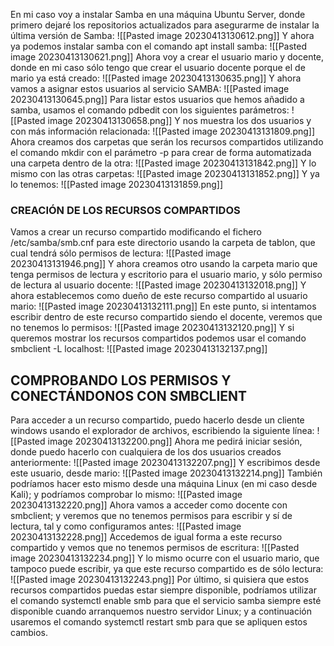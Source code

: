 En mi caso voy a instalar Samba en una máquina Ubuntu Server, donde primero dejaré los repositorios actualizados para asegurarme de instalar la última versión de Samba:
![[Pasted image 20230413130612.png]]
Y ahora ya podemos instalar samba con el comando apt install samba:
![[Pasted image 20230413130621.png]]
Ahora voy a crear el usuario mario y docente, donde en mi caso sólo tengo que crear el usuario docente porque el de mario ya está creado:
![[Pasted image 20230413130635.png]]
Y ahora vamos a asignar estos usuarios al servicio SAMBA:
![[Pasted image 20230413130645.png]]
Para listar estos usuarios que hemos añadido a samba, usamos el comando pdbedit con los siguientes parámetros:
![[Pasted image 20230413130658.png]]
Y nos muestra los dos usuarios y con más información relacionada:
![[Pasted image 20230413131809.png]]
Ahora creamos dos carpetas que serán los recursos compartidos utilizando el comando mkdir con el parámetro -p para crear de forma automatizada una carpeta dentro de la otra:
![[Pasted image 20230413131842.png]]
Y lo mismo con las otras carpetas:
![[Pasted image 20230413131852.png]]
Y ya lo tenemos:
![[Pasted image 20230413131859.png]]
### CREACIÓN DE LOS RECURSOS COMPARTIDOS
Vamos a crear un recurso compartido modificando el fichero /etc/samba/smb.cnf para este directorio usando la carpeta de tablon, que cual tendrá sólo permisos de lectura:
![[Pasted image 20230413131946.png]]
Y ahora creamos otro usando la carpeta mario que tenga permisos de lectura y escritorio para el usuario mario, y sólo permiso de lectura al usuario docente:
![[Pasted image 20230413132018.png]]
Y ahora establecemos como dueño de este recurso compartido al usuario mario:
![[Pasted image 20230413132111.png]]
En este punto, si intentamos escribir dentro de este recurso compartido siendo el docente, veremos que no tenemos lo permisos:
![[Pasted image 20230413132120.png]]
Y si queremos mostrar los recursos compartidos podemos usar el comando smbclient -L localhost:
![[Pasted image 20230413132137.png]]
## COMPROBANDO LOS PERMISOS Y CONECTÁNDONOS CON SMBCLIENT
Para acceder a un recurso compartido, puedo hacerlo desde un cliente windows usando el explorador de archivos, escribiendo la siguiente línea:
![[Pasted image 20230413132200.png]]
Ahora me pedirá iniciar sesión, donde puedo hacerlo con cualquiera de los dos usuarios creados anteriormente:
![[Pasted image 20230413132207.png]]
Y escribimos desde este usuario, desde mario:
![[Pasted image 20230413132214.png]]
También podríamos hacer esto mismo desde una máquina Linux (en mi caso desde Kali); y podríamos comprobar lo mismo:
![[Pasted image 20230413132220.png]]
Ahora vamos a acceder como docente con smbclient; y veremos que no tenemos permisos para escribir y sí de lectura, tal y como configuramos antes:
![[Pasted image 20230413132228.png]]
Accedemos de igual forma a este recurso compartido y vemos que no tenemos permisos de escritura:
![[Pasted image 20230413132234.png]]
Y lo mismo ocurre con el usuario mario, que tampoco puede escribir, ya que este recurso compartido es de sólo lectura:
![[Pasted image 20230413132243.png]]
Por último, si quisiera que estos recursos compartidos puedas estar siempre disponible, podríamos utilizar el comando systemctl enable smb para que el servicio samba siempre esté disponible cuando arranquemos nuestro servidor Linux; y a continuación usaremos el comando systemctl restart smb para que se apliquen estos cambios.